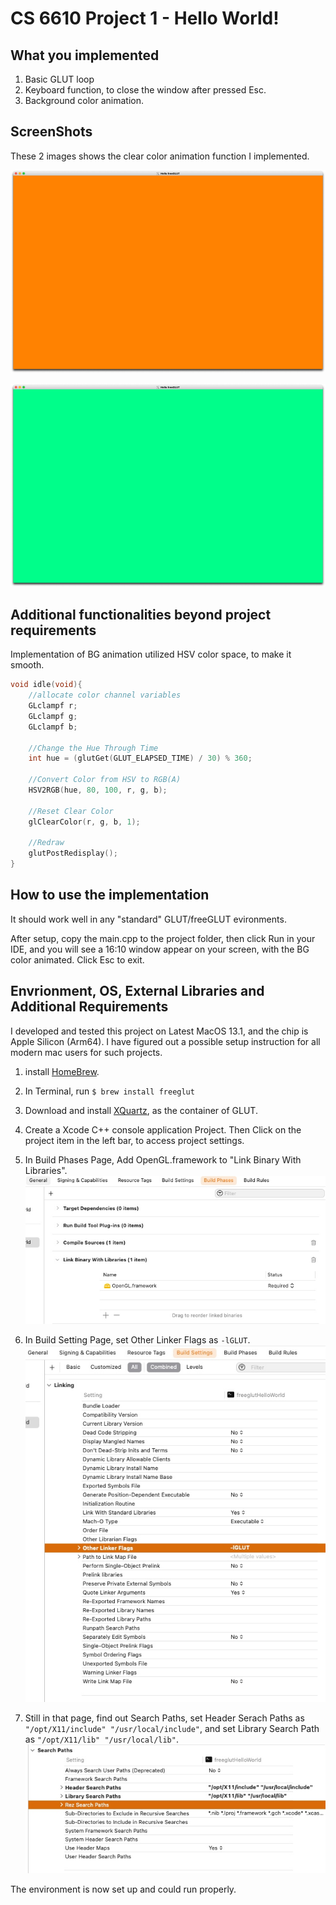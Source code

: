 # CS 6610 Project 1 - Hello World!

## What you implemented
1. Basic GLUT loop
2. Keyboard function, to close the window after pressed Esc.
3. Background color animation.

## ScreenShots

These 2 images shows the clear color animation function I implemented. 

![](assets/16782756570569.jpg)

![](assets/16782756824663.jpg)


## Additional functionalities beyond project requirements

Implementation of BG animation utilized HSV color space, to make it smooth.

``` cpp
void idle(void){
    //allocate color channel variables
    GLclampf r;
    GLclampf g;
    GLclampf b;
    
    //Change the Hue Through Time
    int hue = (glutGet(GLUT_ELAPSED_TIME) / 30) % 360;
    
    //Convert Color from HSV to RGB(A)
    HSV2RGB(hue, 80, 100, r, g, b);
    
    //Reset Clear Color
    glClearColor(r, g, b, 1);
    
    //Redraw
    glutPostRedisplay();
}
```

## How to use the implementation
It should work well in any "standard" GLUT/freeGLUT evironments.

After setup, copy the main.cpp to the project folder, then click Run in your IDE, and you will see a 16:10 window appear on your screen, with the BG color animated. Click Esc to exit.

## Envrionment, OS, External Libraries and Additional Requirements
I developed and tested this project on Latest MacOS 13.1, and the chip is Apple Silicon (Arm64). I have figured out a possible setup instruction for all modern mac users for such projects.

1. install [HomeBrew](https://brew.sh).
2. In Terminal, run ```$ brew install freeglut ```
3. Download and install [XQuartz](https://www.xquartz.org), as the container of GLUT.
4. Create a Xcode C++ console application Project. Then Click on the project item in the left bar, to access project settings.
5. In Build Phases Page, Add OpenGL.framework to "Link Binary With Libraries". ![](assets/16782757171882.jpg)

6. In Build Setting Page, set Other Linker Flags as ```-lGLUT```. ![](assets/16782757303588.jpg)

7. Still in that page, find out Search Paths, set Header Serach Paths as ``` "/opt/X11/include" "/usr/local/include" ```, and set Library Search Path as ``` "/opt/X11/lib" "/usr/local/lib" ```. ![](assets/16782757452464.jpg)

The environment is now set up and could run properly.
